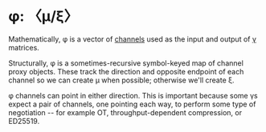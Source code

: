 # φ: 〈μ/ξ〉
Mathematically, φ is a vector of [channels](muxi.md) used as the input and output of [γ](gamma.md) matrices.

Structurally, φ is a sometimes-recursive symbol-keyed map of channel proxy objects. These track the direction and opposite endpoint of each channel so we can create μ when possible; otherwise we'll create ξ.

φ channels can point in either direction. This is important because some γs expect a pair of channels, one pointing each way, to perform some type of negotiation -- for example OT, throughput-dependent compression, or ED25519.

